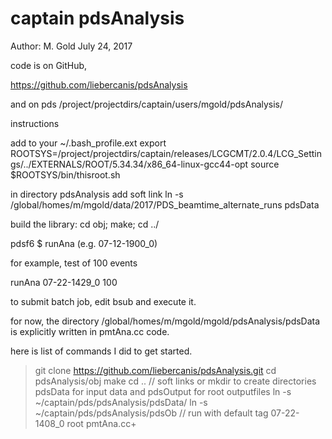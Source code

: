 # captain pdsAnalysis
Author: M. Gold
July 24, 2017


code is on GitHub, 

https://github.com/liebercanis/pdsAnalysis

and on pds
/project/projectdirs/captain/users/mgold/pdsAnalysis/

instructions

add to your ~/.bash_profile.ext
export ROOTSYS=/project/projectdirs/captain/releases/LCGCMT/2.0.4/LCG_Settings/../EXTERNALS/ROOT/5.34.34/x86_64-linux-gcc44-opt
source $ROOTSYS/bin/thisroot.sh

in directory pdsAnalysis add soft link
ln -s /global/homes/m/mgold/data/2017/PDS_beamtime_alternate_runs pdsData

build the library:
	cd obj; make; cd ../

pdsf6 $ runAna
 <tag> (e.g. 07-12-1900_0) <max events> 

for example, test of 100 events

runAna 07-22-1429_0 100

to submit batch job, edit bsub and execute it.

for now, the directory /global/homes/m/mgold/mgold/pdsAnalysis/pdsData is explicitly written in pmtAna.cc code.

here is list of commands I did to get started.

   >git clone https://github.com/liebercanis/pdsAnalysis.git
   >cd pdsAnalysis/obj
   >make
   >cd ..
   // soft links or mkdir to create directories pdsData for input data and pdsOutput for root outputfiles 
   >ln -s  ~/captain/pds/pdsAnalysis/pdsData/
   >ln -s  ~/captain/pds/pdsAnalysis/pdsOb
   // run with default tag 07-22-1408_0
   >root pmtAna.cc+

